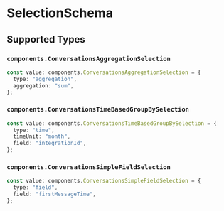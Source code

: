# SelectionSchema


## Supported Types

### `components.ConversationsAggregationSelection`

```typescript
const value: components.ConversationsAggregationSelection = {
  type: "aggregation",
  aggregation: "sum",
};
```

### `components.ConversationsTimeBasedGroupBySelection`

```typescript
const value: components.ConversationsTimeBasedGroupBySelection = {
  type: "time",
  timeUnit: "month",
  field: "integrationId",
};
```

### `components.ConversationsSimpleFieldSelection`

```typescript
const value: components.ConversationsSimpleFieldSelection = {
  type: "field",
  field: "firstMessageTime",
};
```

